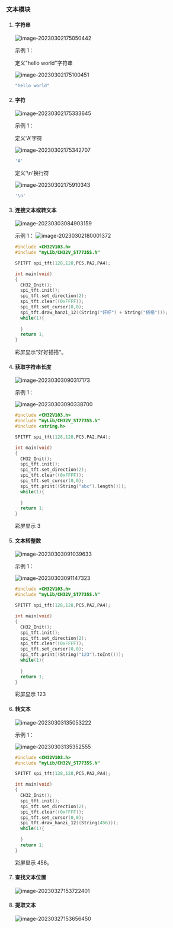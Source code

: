 ### 文本模块  <!-- {docsify-ignore} -->

1. #### 字符串

   ![image-20230302175050442](func04.assets/image-20230302175050442.png) 

   示例 1：

   定义"hello world"字符串

   ![image-20230302175100451](func04.assets/image-20230302175100451.png) 

   ```c
   "hello world"
   ```

2. #### 字符

   ![image-20230302175333645](func04.assets/image-20230302175333645.png) 

   示例 1：

   定义'A'字符

   ![image-20230302175342707](func04.assets/image-20230302175342707.png) 

   ```c
   'A'
   ```

   定义'\n'换行符

   ![image-20230302175910343](func04.assets/image-20230302175910343.png) 

   ```c
   '\n'
   ```

3. #### 连接文本或转文本

   ![image-20230303084903159](func04.assets/image-20230303084903159.png) 

   示例 1：
   ![image-20230302180001372](func04.assets/image-20230302180001372.png)

   ```cpp
   #include <CH32V103.h>
   #include "myLib/CH32V_ST7735S.h"
   
   SPITFT spi_tft(128,128,PC5,PA2,PA4);
   
   int main(void)
   {
     CH32_Init();
     spi_tft.init();
     spi_tft.set_direction(2);
     spi_tft.clear((0xFFFF));
     spi_tft.set_cursor(0,0);
     spi_tft.draw_hanzi_12((String("好好") + String("搭搭")));
     while(1){
       
     }
     return 1;
   }
   ```
   彩屏显示"好好搭搭"。

4. #### 获取字符串长度

   ![image-20230303090317173](func04.assets/image-20230303090317173.png) 

   示例 1：

   ![image-20230303090338700](func04.assets/image-20230303090338700.png) 

   ```cpp
   #include <CH32V103.h>
   #include "myLib/CH32V_ST7735S.h"
   #include <string.h>
   
   SPITFT spi_tft(128,128,PC5,PA2,PA4);
   
   int main(void)
   {
     CH32_Init();
     spi_tft.init();
     spi_tft.set_direction(2);
     spi_tft.clear((0xFFFF));
     spi_tft.set_cursor(0,0);
     spi_tft.print((String("abc").length()));
     while(1){
   		
     }
     return 1;
   }
   ```

   彩屏显示 3

5. #### 文本转整数

   ![image-20230303091039633](func04.assets/image-20230303091039633.png) 

   示例 1：

   ![image-20230303091147323](func04.assets/image-20230303091147323.png) 

   ```cpp
   #include <CH32V103.h>
   #include "myLib/CH32V_ST7735S.h"
   
   SPITFT spi_tft(128,128,PC5,PA2,PA4);
   
   int main(void)
   {
     CH32_Init();
     spi_tft.init();
     spi_tft.set_direction(2);
     spi_tft.clear((0xFFFF));
     spi_tft.set_cursor(0,0);
     spi_tft.print((String("123").toInt()));
     while(1){
   		
     }
     return 1;
   }
   ```

   彩屏显示 123

6. #### 转文本

   ![image-20230303135053222](func04.assets/image-20230303135053222.png) 

   示例 1：

   ![image-20230303135352555](func04.assets/image-20230303135352555.png) 

   ```cpp
   #include <CH32V103.h>
   #include "myLib/CH32V_ST7735S.h"
   
   SPITFT spi_tft(128,128,PC5,PA2,PA4);
   
   int main(void)
   {
     CH32_Init();
     spi_tft.init();
     spi_tft.set_direction(2);
     spi_tft.clear((0xFFFF));
     spi_tft.set_cursor(0,0);
     spi_tft.draw_hanzi_12((String(456)));
     while(1){
       
     }
     return 1;
   }
   ```

   彩屏显示 456。



7. #### 查找文本位置

   ![image-20230327153722401](func04.assets/image-20230327153722401.png) 

   

8. #### 提取文本

   ![image-20230327153656450](func04.assets/image-20230327153656450.png) 